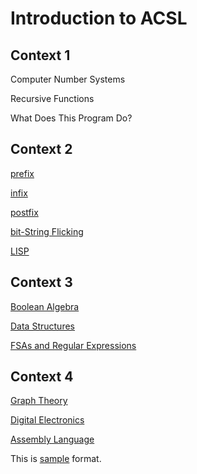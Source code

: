 # Introduction to ACSL 

## Context 1 
Computer Number Systems

Recursive Functions

What Does This Program Do?

## Context 2 

[prefix](context-2/2025-06-04-ACSLTheory2-Prefix.md)

[infix](context-2/2025-06-04-ACSLTheory2-Infix.md)

[postfix](context-2/2025-06-04-ACSLTehory1-Postfix.md)

[bit-String Flicking](context-2/2025-06-04-ACSLTheory2-Bit-String-Flicking.md)

[LISP](context-2/2025-06-04-ACSLTheory2-LISP.md)

## Context 3

[Boolean Algebra](context-3/2025-06-04-ACSLTheory3-BooleanAlgebra.md)

[Data Structures](context-3/2025-06-04-ACSLTheory3-DataStructure.md)

[FSAs and Regular Expressions](context-3/2025-06-04-ACSLTheory3-FSAandRegular%20Expressions.md)

## Context 4 

[Graph Theory](context-4/2025-06-04-ACSLTheory4-Graph.md)

[Digital Electronics](context-4/2025-06-04-ACSLTheory4-DigitalElectronics.md)

[Assembly Language](context-4/2025-06-04-ACSLTheory4-AssemblyLanguage.md)


This is [sample](sample.md) format. 